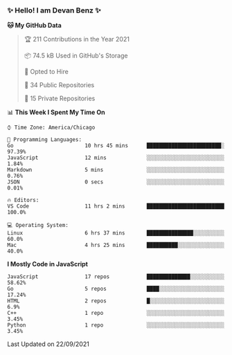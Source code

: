 ### ✨ Hello! I am Devan Benz ✨

<!--START_SECTION:waka-->
**🐱 My GitHub Data** 

> 🏆 211 Contributions in the Year 2021
 > 
> 📦 74.5 kB Used in GitHub's Storage 
 > 
> 💼 Opted to Hire
 > 
> 📜 34 Public Repositories 
 > 
> 🔑 15 Private Repositories  
 > 
📊 **This Week I Spent My Time On** 

```text
⌚︎ Time Zone: America/Chicago

💬 Programming Languages: 
Go                       10 hrs 45 mins      ████████████████████████░   97.39% 
JavaScript               12 mins             ░░░░░░░░░░░░░░░░░░░░░░░░░   1.84% 
Markdown                 5 mins              ░░░░░░░░░░░░░░░░░░░░░░░░░   0.76% 
JSON                     0 secs              ░░░░░░░░░░░░░░░░░░░░░░░░░   0.01%

🔥 Editors: 
VS Code                  11 hrs 2 mins       █████████████████████████   100.0%

💻 Operating System: 
Linux                    6 hrs 37 mins       ███████████████░░░░░░░░░░   60.0% 
Mac                      4 hrs 25 mins       ██████████░░░░░░░░░░░░░░░   40.0%

```

**I Mostly Code in JavaScript** 

```text
JavaScript               17 repos            ██████████████░░░░░░░░░░░   58.62% 
Go                       5 repos             ████░░░░░░░░░░░░░░░░░░░░░   17.24% 
HTML                     2 repos             █░░░░░░░░░░░░░░░░░░░░░░░░   6.9% 
C++                      1 repo              ░░░░░░░░░░░░░░░░░░░░░░░░░   3.45% 
Python                   1 repo              ░░░░░░░░░░░░░░░░░░░░░░░░░   3.45%

```



 Last Updated on 22/09/2021
<!--END_SECTION:waka-->

<!--
**devanbenz/devanbenz** is a ✨ _special_ ✨ repository because its `README.md` (this file) appears on your GitHub profile.

Here are some ideas to get you started:

- 🔭 I’m currently working on ...
- 🌱 I’m currently learning ...
- 👯 I’m looking to collaborate on ...
- 🤔 I’m looking for help with ...
- 💬 Ask me about ...
- 📫 How to reach me: ...
- 😄 Pronouns: ...
- ⚡ Fun fact: ...
-->
